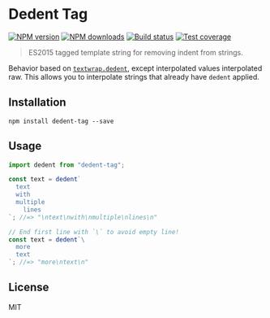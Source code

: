 # Dedent Tag

[![NPM version][npm-image]][npm-url]
[![NPM downloads][downloads-image]][downloads-url]
[![Build status][travis-image]][travis-url]
[![Test coverage][coveralls-image]][coveralls-url]

> ES2015 tagged template string for removing indent from strings.

Behavior based on [`textwrap.dedent`](https://docs.python.org/3/library/textwrap.html#textwrap.dedent), except interpolated values interpolated raw. This allows you to interpolate strings that already have `dedent` applied.

## Installation

```
npm install dedent-tag --save
```

## Usage

```ts
import dedent from "dedent-tag";

const text = dedent`
  text
  with
  multiple
    lines
`; //=> "\ntext\nwith\nmultiple\nlines\n"

// End first line with `\` to avoid empty line!
const text = dedent`\
  more
  text
`; //=> "more\ntext\n"
```

## License

MIT

[npm-image]: https://img.shields.io/npm/v/dedent-tag.svg?style=flat
[npm-url]: https://npmjs.org/package/dedent-tag
[downloads-image]: https://img.shields.io/npm/dm/dedent-tag.svg?style=flat
[downloads-url]: https://npmjs.org/package/dedent-tag
[travis-image]: https://img.shields.io/travis/blakeembrey/dedent-tag.svg?style=flat
[travis-url]: https://travis-ci.org/blakeembrey/dedent-tag
[coveralls-image]: https://img.shields.io/coveralls/blakeembrey/dedent-tag.svg?style=flat
[coveralls-url]: https://coveralls.io/r/blakeembrey/dedent-tag?branch=master
